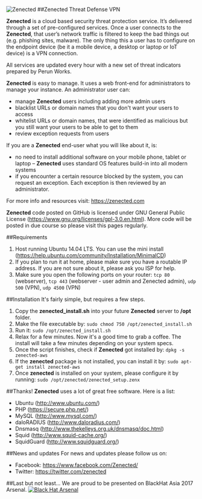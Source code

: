![Zenected](https://zenected.com/zenected_logo_h120.png)
##Zenected Threat Defense VPN

__Zenected__ is a cloud based security threat protection service. It’s delivered through a set of pre-configured services. Once a user connects to the __Zenected__, that user’s network traffic is filtered to keep the bad things out (e.g. phishing sites, malware). The only thing this a user has to configure on the endpoint device (be it a mobile device, a desktop or laptop or IoT device) is a VPN connection.

All services are updated every hour with a new set of threat indicators prepared by Perun Works.

__Zenected__ is easy to manage. It uses a web front-end for administrators to manage your instance. An administrator user can:
- manage __Zenected__ users including adding more admin users
- blacklist URLs or domain names that you don't want your users to access
- whitelist URLs or domain names, that were identified as malicious but you still want your users to be able to get to them
- review exception requests from users

If you are a __Zenected__ end-user what you will like about it, is:
- no need to install additional software on your mobile phone, tablet or laptop – __Zenected__ uses standard OS features build-in into all modern systems
- if you encounter a certain resource blocked by the system, you can request an exception. Each exception is then reviewed by an administrator.

For more info and resources visit: https://zenected.com

__Zenected__ code posted on GitHub is licensed under GNU General Public License (https://www.gnu.org/licenses/gpl-3.0.en.html). More code will be posted in due course so please visit this pages regularly.

##Requirements
1. Host running Ubuntu 14.04 LTS. You can use the mini install (https://help.ubuntu.com/community/Installation/MinimalCD)
2. If you plan to run it at home, please make sure you have a routable IP address. If you are not sure about it, please ask you ISP for help.
3. Make sure you open the following ports on your router:
   `tcp 80` (webserver),
   `tcp 443` (webserver - user admin and Zenected admin),
   `udp 500` (VPN),
   `udp 4500` (VPN)

##Installation
It's fairly simple, but requires a few steps.

1. Copy the **__zenected_install.sh__** into your future __Zenected__ server to __/opt__ folder.
2. Make the file executable by:
   `sudo chmod 750 /opt/zenected_install.sh`
3. Run it:
   `sudo /opt/zenected_install.sh`
4. Relax for a few minutes. Now it's a good time to grab a coffee. The install will take a few minutes depending on your system specs.
5. Once the script finishes, check if __Zenected__ got installed by:
   `dpkg -s zenected-aws`
6. If the __zenected__ package is not installed, you can install it by:
   `sudo apt-get install zenected-aws`
7. Once __zenected__ is installed on your system, please configure it by running:
   `sudo /opt/zenected/zenected_setup.zenx`
   
##Thanks!
__Zenected__ uses a lot of great free software. Here is a list:

- Ubuntu (http://www.ubuntu.com/)
- PHP (https://secure.php.net/)
- MySQL (http://www.mysql.com/)
- daloRADIUS (http://www.daloradius.com/)
- Dnsmasq (http://www.thekelleys.org.uk/dnsmasq/doc.html)
- Squid (http://www.squid-cache.org/)
- SquidGuard (http://www.squidguard.org/)

##News and updates
For news and updates please follow us on:

- Facebook: https://www.facebook.com/Zenected/
- Twitter: https://twitter.com/zenected

##Last but not least...
We are proud to be presented on BlackHat Asia 2017 Arsenal. 
[![Black Hat Arsenal](https://www.toolswatch.org/badges/arsenal/2017.svg)](https://www.toolswatch.org/2017/02/the-black-hat-arsenal-asia-2017-great-line-up/)
